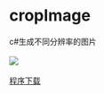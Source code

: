 # cropImage
c#生成不同分辨率的图片<br>  
![](http://7u2n7b.com1.z0.glb.clouddn.com/BaiduHi_2015-5-20_16-22-29.png)<br>  
[程序下载](http://www.apkfuns.com/%E6%A1%8C%E9%9D%A2%E7%A8%8B%E5%BA%8F%E7%94%9F%E6%88%90%E4%B8%8D%E5%90%8C%E5%88%86%E8%BE%A8%E7%8E%87%E7%9A%84%E5%9B%BE%E7%89%87.html)  <br>  
